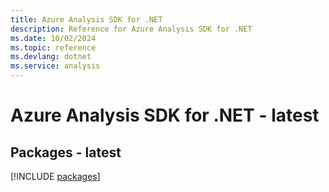 ```yaml
---
title: Azure Analysis SDK for .NET
description: Reference for Azure Analysis SDK for .NET
ms.date: 10/02/2024
ms.topic: reference
ms.devlang: dotnet
ms.service: analysis
---
```

# Azure Analysis SDK for .NET - latest
## Packages - latest
[!INCLUDE [packages](analysis-index.md)]